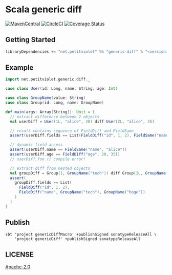 # Scala generic diff

[![MavenCentral](https://maven-badges.herokuapp.com/maven-central/net.petitviolet/generic-diff_2.12/badge.svg)](https://maven-badges.herokuapp.com/maven-central/net.petitviolet/generic-diff_2.12)
 [![CircleCI](https://circleci.com/gh/petitviolet/scala-generic-diff.svg?style=svg)](https://circleci.com/gh/petitviolet/scala-generic-diff)
 [![Coverage Status](https://coveralls.io/repos/github/petitviolet/scala-generic-diff/badge.svg?branch=master)](https://coveralls.io/github/petitviolet/scala-generic-diff?branch=master)

## Getting Started

```scala
libraryDependencies += "net.petitviolet" %% "generic-diff" % "<version>"
```

## Example

```scala
import net.petitviolet.generic.diff._

case class User(id: Long, name: String, age: Int)

case class GroupName(value: String)
case class Group(id: Long, name: GroupName)

def main(args: Array[String]): Unit = {
  // extract difference between 2 objects
  val userDiff = User(1L, "alice", 20) diff User(2L, "alice", 35)

  // result contains sequence of FieldDiff and FieldSame
  assert(userDiff.fields == List(FieldDiff("id", 1, 2), FieldSame("name", "alice"), FieldDiff("age", 20, 35)))

  // dynamic field access
  assert(userDiff.name == FieldSame("name", "alice"))
  assert(userDiff.age == FieldDiff("age", 20, 35))
  // userDiff.foo // compile error!

  // extract diff from nested objects
  val groupDiff = Group(1, GroupName("tech")) diff Group(2L, GroupName("hoge"))
  assert(
    groupDiff.fields == List(
      FieldDiff("id", 1, 2),
      FieldDiff("name", GroupName("tech"), GroupName("hoge"))
    )
  )
}
```

## Publish

```console
sbt 'project genericDiffMacro' +publishSigned sonatypeReleaseAll \
    'project genericDiff' +publishSigned sonatypeReleaseAll
```

## LICENSE

[Apache-2.0](https://github.com/petitviolet/scala-generic-diff/blob/master/LICENSE)
